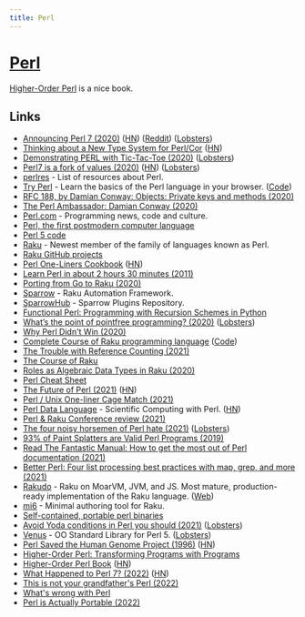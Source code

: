 ```yaml
---
title: Perl
---
```


# [Perl](https://www.perl.org/)

[Higher-Order Perl](https://hop.perl.plover.com/) is a nice book.

## Links

- [Announcing Perl 7 (2020)](https://www.perl.com/article/announcing-perl-7/) ([HN](https://news.ycombinator.com/item?id=23629477)) ([Reddit](https://www.reddit.com/r/programming/comments/hf3jt4/announcing_perl_7/)) ([Lobsters](https://lobste.rs/s/ccczjr/announcing_perl_7))
- [Thinking about a New Type System for Perl/Cor](https://github.com/Ovid/Cor/wiki/Type-System) ([HN](https://news.ycombinator.com/item?id=23802643))
- [Demonstrating PERL with Tic-Tac-Toe (2020)](https://fedoramagazine.org/demonstrating-perl-with-tic-tac-toe-part-1/) ([Lobsters](https://lobste.rs/s/hsetpo/demonstrating_perl_with_tic_tac_toe_part_1))
- [Perl7 is a fork of values (2020)](http://blogs.perl.org/users/leon_timmermans/2020/08/perl7-is-a-fork-of-values.html) ([HN](https://news.ycombinator.com/item?id=24019932)) ([Lobsters](https://lobste.rs/s/unt6el/perl7_is_fork_values))
- [perlres](https://github.com/thibaultduponchelle/perlres) - List of resources about Perl.
- [Try Perl](http://tryperl.pl/) - Learn the basics of the Perl language in your browser. ([Code](https://github.com/thibaultduponchelle/tryperl))
- [RFC 188, by Damian Conway: Objects: Private keys and methods (2020)](https://raku-advent.blog/2020/08/16/rfc-188-by-damian-conway-objects-private-keys-and-methods/)
- [The Perl Ambassador: Damian Conway (2020)](https://www.perl.com/article/the-perl-ambassador-damian-conway/)
- [Perl.com](https://www.perl.com/) - Programming news, code and culture.
- [Perl, the first postmodern computer language](http://www.wall.org/~larry/pm.html)
- [Perl 5 code](https://github.com/Perl/perl5)
- [Raku](https://raku.org/) - Newest member of the family of languages known as Perl.
- [Raku GitHub projects](https://github.com/Raku)
- [Perl One-Liners Cookbook](https://learnbyexample.github.io/learn_perl_oneliners/one-liner-introduction.html) ([HN](https://news.ycombinator.com/item?id=25006829))
- [Learn Perl in about 2 hours 30 minutes (2011)](https://qntm.org/perl_en)
- [Porting from Go to Raku (2020)](https://pinguinorodriguez.cl/blog/porting-from-go/)
- [Sparrow](https://github.com/melezhik/Sparrow6) - Raku Automation Framework.
- [SparrowHub](https://sparrowhub.io/) - Sparrow Plugins Repository.
- [Functional Perl: Programming with Recursion Schemes in Python](https://www.cs.cmu.edu/~rjsimmon/random/bovik2010case.pdf)
- [What’s the point of pointfree programming? (2020)](https://raku-advent.blog/2020/12/22/draft-whats-the-point-of-point-free-programming/) ([Lobsters](https://lobste.rs/s/okiapp/what_s_point_pointfree_programming))
- [Why Perl Didn't Win (2020)](https://outspeaking.com/words-of-technology/why-perl-didnt-win.html)
- [Complete Course of Raku programming language](https://course.raku.org/) ([Code](https://github.com/ash/raku-course))
- [The Trouble with Reference Counting (2021)](https://www.perl.com/article/the-trouble-with-reference-counting/)
- [The Course of Raku](https://www.i-programmer.info/news/222-perl/14364-the-course-of-raku.html)
- [Roles as Algebraic Data Types in Raku (2020)](https://wimvanderbauwhede.github.io/articles/roles-as-adts-in-raku/)
- [Perl Cheat Sheet](https://juerd.nl/site.plp/perlcheat)
- [The Future of Perl (2021)](https://perl.topicbox.com/groups/perl-core/T4bad780270b6eec5-Mda5ea1e37bdfe5d7b37f443c) ([HN](https://news.ycombinator.com/item?id=26565155))
- [Perl / Unix One-liner Cage Match (2021)](https://www.perl.com/article/perl-one-liners-part-1/)
- [Perl Data Language](http://pdl.perl.org/) - Scientific Computing with Perl. ([HN](https://news.ycombinator.com/item?id=27439638))
- [Perl & Raku Conference review (2021)](https://dev.to/thibaultduponchelle/tprcic-2021-review-56k3)
- [The four noisy horsemen of Perl hate (2021)](https://phoenixtrap.com/2021/07/20/the-four-noisy-horsemen-of-perl-hate/) ([Lobsters](https://lobste.rs/s/oa8sgi/four_noisy_horsemen_perl_hate))
- [93% of Paint Splatters are Valid Perl Programs (2019)](https://www.mcmillen.dev/sigbovik/)
- [Read The Fantastic Manual: How to get the most out of Perl documentation (2021)](https://phoenixtrap.com/2021/10/12/read-the-fantastic-manual-how-to-get-the-most-out-of-perl-documentation/)
- [Better Perl: Four list processing best practices with map, grep, and more (2021)](https://phoenixtrap.com/2021/10/26/better-perl-four-list-processing-best-practices-with-map-grep-and-more/)
- [Rakudo](https://github.com/rakudo/rakudo) - Raku on MoarVM, JVM, and JS. Most mature, production-ready implementation of the Raku language. ([Web](https://rakudo.org/))
- [mi6](https://github.com/skaji/mi6) - Minimal authoring tool for Raku.
- [Self-contained, portable perl binaries](https://github.com/skaji/relocatable-perl)
- [Avoid Yoda conditions in Perl you should (2021)](https://phoenixtrap.com/2021/12/28/avoid-yoda-conditions-in-perl-you-should/) ([Lobsters](https://lobste.rs/s/ndnnvf/avoid_yoda_conditions_perl_you_should))
- [Venus](https://github.com/cpanery/venus) - OO Standard Library for Perl 5. ([Lobsters](https://lobste.rs/s/94vv6t/venus_oo_standard_library_for_perl_5))
- [Perl Saved the Human Genome Project (1996)](https://www.foo.be/docs/tpj/issues/vol1_2/tpj0102-0001.html) ([HN](https://news.ycombinator.com/item?id=30327812))
- [Higher-Order Perl: Transforming Programs with Programs](https://hop.perl.plover.com/book/)
- [Higher-Order Perl Book](https://hop.perl.plover.com/) ([HN](https://news.ycombinator.com/item?id=31201399))
- [What Happened to Perl 7? (2022)](http://blogs.perl.org/users/perl_steering_council/2022/05/what-happened-to-perl-7.html) ([HN](https://news.ycombinator.com/item?id=31515787))
- [This is not your grandfather's Perl (2022)](https://stackoverflow.blog/2022/09/08/this-is-not-your-grandfathers-perl/)
- [What's wrong with Perl](https://www.garshol.priv.no/download/text/perl.html)
- [Perl is Actually Portable (2022)](https://computoid.com/posts/Perl-is-Actually-Portable.html)
